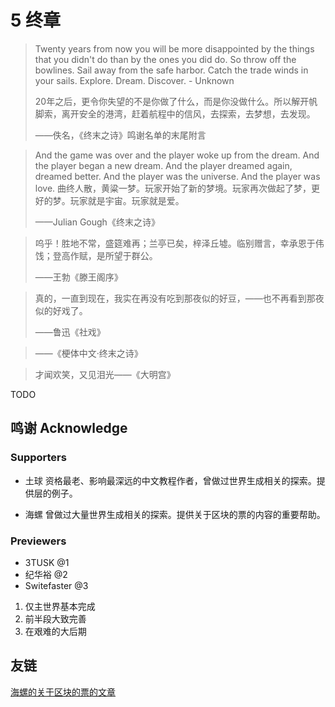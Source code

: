 # 5 终章

> Twenty years from now you will be more disappointed by the things that you didn't do than by the ones you did do. So throw off the bowlines. Sail away from the safe harbor. Catch the trade winds in your sails. Explore. Dream. Discover. - Unknown
>
> 20年之后，更令你失望的不是你做了什么，而是你没做什么。所以解开帆脚索，离开安全的港湾，赶着航程中的信风，去探索，去梦想，去发现。
>
> ——佚名，《终末之诗》鸣谢名单的末尾附言

> And the game was over and the player woke up from the dream. And the player began a new dream. And the player dreamed again, dreamed better. And the player was the universe. And the player was love.
> 曲终人散，黄粱一梦。玩家开始了新的梦境。玩家再次做起了梦，更好的梦。玩家就是宇宙。玩家就是爱。
>
> ——Julian Gough《终末之诗》

> 呜乎！胜地不常，盛筵难再；兰亭已矣，梓泽丘墟。临别赠言，幸承恩于伟饯；登高作赋，是所望于群公。
>
> ——王勃《滕王阁序》

> 真的，一直到现在，我实在再没有吃到那夜似的好豆，——也不再看到那夜似的好戏了。
>
> ——鲁迅《社戏》



> ——《梗体中文·终末之诗》

> 才闻欢笑，又见泪光——《大明宫》

TODO

## 鸣谢 Acknowledge

### Supporters

- 土球 资格最老、影响最深远的中文教程作者，曾做过世界生成相关的探索。提供层的例子。

- 海螺 曾做过大量世界生成相关的探索。提供关于区块的票的内容的重要帮助。

### Previewers

- 3TUSK @1
- 纪华裕 @2
- Switefaster @3


1. 仅主世界基本完成
2. 前半段大致完善
3. 在艰难的大后期

## 友链

[海螺的关于区块的票的文章](https://izzel.io/2020/09/09/chunks-and-tickets/)

